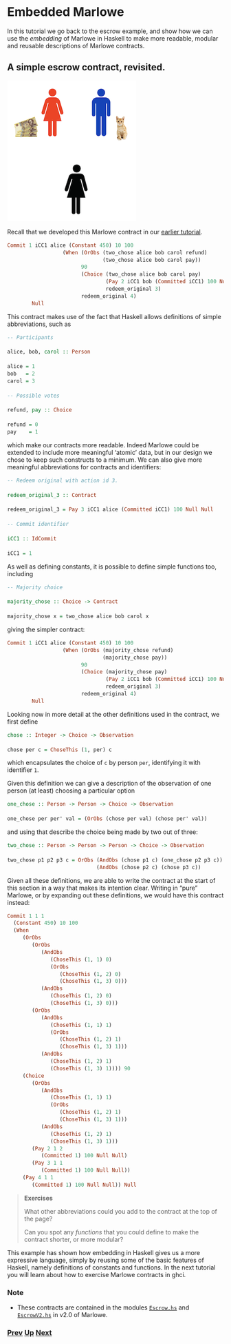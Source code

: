 # Embedded Marlowe

In this tutorial we go back to the escrow example, and show how we can use the _embedding_ of Marlowe in Haskell to make more readable, modular and reusable descriptions of Marlowe contracts.

## A simple escrow contract, revisited.

![Escrow](./pix/escrow.png)

Recall that we developed this Marlowe contract in our [earlier tutorial](./escrow-ex.md).

```haskell
Commit 1 iCC1 alice (Constant 450) 10 100
                  (When (OrObs (two_chose alice bob carol refund)
                               (two_chose alice bob carol pay))
                        90
                        (Choice (two_chose alice bob carol pay)
                                (Pay 2 iCC1 bob (Committed iCC1) 100 Null Null)
                                redeem_original 3)
                        redeem_original 4)
        Null
```

This contract makes use of the fact that Haskell allows definitions of simple abbreviations, such as

```haskell
-- Participants

alice, bob, carol :: Person

alice = 1
bob   = 2
carol = 3

-- Possible votes

refund, pay :: Choice

refund = 0
pay    = 1

```

which make our contracts more readable. Indeed Marlowe could be extended to include more meaningful ‘atomic’ data, but in our design we chose to keep such constructs to a minimum. We can also give more meaningful abbreviations for contracts and identifiers:

```haskell
-- Redeem original with action id 3.

redeem_original_3 :: Contract

redeem_original_3 = Pay 3 iCC1 alice (Committed iCC1) 100 Null Null

-- Commit identifier

iCC1 :: IdCommit

iCC1 = 1
```

As well as defining constants, it is possible to define simple functions too, including 

```haskell
-- Majority choice

majority_chose :: Choice -> Contract

majority_chose x = two_chose alice bob carol x
```

giving the simpler contract:

```haskell
Commit 1 iCC1 alice (Constant 450) 10 100
                  (When (OrObs (majority_chose refund)
                               (majority_chose pay))
                        90
                        (Choice (majority_chose pay)
                                (Pay 2 iCC1 bob (Committed iCC1) 100 Null Null)
                                redeem_original 3)
                        redeem_original 4)
        Null
```

Looking now in more detail at the other definitions used in the contract, we first define

```haskell
chose :: Integer -> Choice -> Observation

chose per c = ChoseThis (1, per) c
```

which encapsulates the choice of `c` by person `per`, identifying it with identifier `1`.  

Given this definition we can give a description of the observation of one person (at least) choosing a particular option

```haskell
one_chose :: Person -> Person -> Choice -> Observation

one_chose per per' val = (OrObs (chose per val) (chose per' val))
 ```

 and using that describe the choice being made by two out of three:

 ```haskell
two_chose :: Person -> Person -> Person -> Choice -> Observation

two_chose p1 p2 p3 c = OrObs (AndObs (chose p1 c) (one_chose p2 p3 c))
                              (AndObs (chose p2 c) (chose p3 c))
```

Given all these definitions, we are able to write the contract at the start of this section in a way that makes its intention clear. Writing in “pure” Marlowe, or by expanding out these definitions, we would have this contract instead:

```haskell
Commit 1 1 1
  (Constant 450) 10 100
  (When
     (OrObs
        (OrObs
           (AndObs
              (ChoseThis (1, 1) 0)
              (OrObs
                 (ChoseThis (1, 2) 0)
                 (ChoseThis (1, 3) 0)))
           (AndObs
              (ChoseThis (1, 2) 0)
              (ChoseThis (1, 3) 0)))
        (OrObs
           (AndObs
              (ChoseThis (1, 1) 1)
              (OrObs
                 (ChoseThis (1, 2) 1)
                 (ChoseThis (1, 3) 1)))
           (AndObs
              (ChoseThis (1, 2) 1)
              (ChoseThis (1, 3) 1)))) 90
     (Choice
        (OrObs
           (AndObs
              (ChoseThis (1, 1) 1)
              (OrObs
                 (ChoseThis (1, 2) 1)
                 (ChoseThis (1, 3) 1)))
           (AndObs
              (ChoseThis (1, 2) 1)
              (ChoseThis (1, 3) 1)))
        (Pay 2 1 2
           (Committed 1) 100 Null Null)
        (Pay 3 1 1
           (Committed 1) 100 Null Null))
     (Pay 4 1 1
        (Committed 1) 100 Null Null)) Null
```

> __Exercises__
>  
> What other abbreviations could you add to the contract at the top of the page? 
>
> Can you spot any _functions_ that you could define to make the contract shorter, or more modular?


This example has shown how embedding in Haskell gives us a more expressive language, simply by reusing some of the basic features of Haskell, namely definitions of constants and functions. In the next tutorial you will learn about how to exercise Marlowe contracts in ghci.

### Note

- These contracts are contained in the modules [`Escrow.hs`](https://github.com/input-output-hk/marlowe/blob/master/semantics-2.0/examples/pure/Escrow.hs) and [`EscrowV2.hs`](https://github.com/input-output-hk/marlowe/blob/master/semantics-2.0/examples/embedded/Escrow.hs) in v2.0 of Marlowe. 

### [Prev](./marlowe-semantics.md) [Up](./README.md) [Next](./using-marlowe.md)